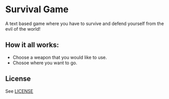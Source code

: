 
# Survival Game
 A text based game where you have to survive and defend yourself from the evil of the world!

## How it all works:

- Choose a weapon that you would like to use.
- Chosoe where you want to go.

## License
See [LICENSE](LICENSE.md)
